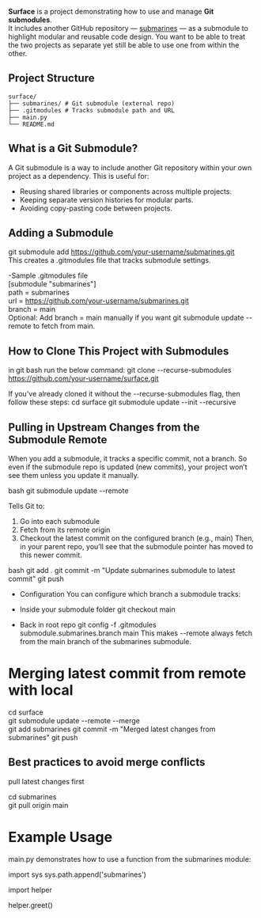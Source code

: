 **Surface** is a project demonstrating how to use and manage **Git submodules**.  
It includes another GitHub repository — [submarines](https://github.com/your-username/submarines) — as a submodule to 
highlight modular and reusable code design.
You want to be able to treat the two projects as separate yet still be able to use one from within the other.

## Project Structure
```
surface/
├── submarines/ # Git submodule (external repo)
├── .gitmodules # Tracks submodule path and URL
├── main.py
└── README.md
```

## What is a Git Submodule?

A Git submodule is a way to include another Git repository within your own project as a dependency. This is useful for:
- Reusing shared libraries or components across multiple projects.
- Keeping separate version histories for modular parts.
- Avoiding copy-pasting code between projects.

## Adding a Submodule 

git submodule add https://github.com/your-username/submarines.git  
This creates a .gitmodules file that tracks submodule settings.

-Sample .gitmodules file  
[submodule "submarines"]  
path = submarines  
url = https://github.com/your-username/submarines.git  
branch = main  
Optional: Add branch = main manually if you want git submodule update --remote to fetch from main.

##  How to Clone This Project with Submodules

in git bash run the below command:
git clone --recurse-submodules https://github.com/your-username/surface.git

If you've already cloned it without the --recurse-submodules flag, then follow these steps:
cd surface
git submodule update --init --recursive

## Pulling in Upstream Changes from the Submodule Remote

When you add a submodule, it tracks a specific commit, not a branch.
So even if the submodule repo is updated (new commits), your project won’t see them unless you update it manually.

bash
git submodule update --remote

Tells Git to:

1. Go into each submodule
2. Fetch from its remote origin
3. Checkout the latest commit on the configured branch (e.g., main)
Then, in your parent repo, you’ll see that the submodule pointer has moved to this newer commit.

bash
git add .
git commit -m "Update submarines submodule to latest commit"
git push

- Configuration
You can configure which branch a submodule tracks:

- Inside your submodule folder
git checkout main

- Back in root repo
git config -f .gitmodules submodule.submarines.branch main
This makes --remote always fetch from the main branch of the submarines submodule.

# Merging latest commit from remote with local
cd surface  
git submodule update --remote --merge  
git add submarines
git commit -m "Merged latest changes from submarines"
git push

## Best practices to avoid merge conflicts
pull latest changes first

cd submarines  
git pull origin main

# Example Usage
main.py demonstrates how to use a function from the submarines module:  

import sys
sys.path.append('submarines')

import helper

helper.greet()














